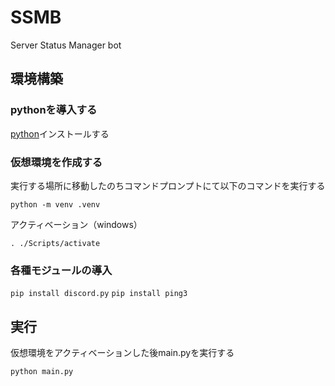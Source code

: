 # SSMB
Server Status Manager bot

## 環境構築
### pythonを導入する
[python](https://www.python.org/downloads/)インストールする


### 仮想環境を作成する
実行する場所に移動したのちコマンドプロンプトにて以下のコマンドを実行する

`python -m venv .venv `

アクティベーション（windows）

`. ./Scripts/activate`

### 各種モジュールの導入
`pip install discord.py`
`pip install ping3`

## 実行

仮想環境をアクティベーションした後main.pyを実行する

`python main.py`
